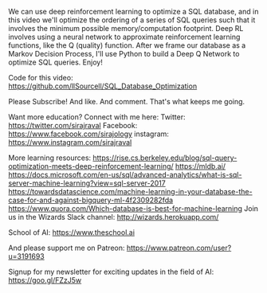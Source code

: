 We can use deep reinforcement learning to optimize a SQL database, and in this video we'll optimize the ordering of a series of SQL queries such that it involves the minimum possible memory/computation footprint. Deep RL involves using a neural network to approximate reinforcement learning functions, like the Q (quality) function. After we frame our database as a Markov Decision Process, I'll use Python to build a Deep Q Network to optimize SQL queries. Enjoy!

Code for this video:
https://github.com/llSourcell/SQL_Database_Optimization

Please Subscribe! And like. And comment. That's what keeps me going. 

Want more education? Connect with me here:
Twitter: https://twitter.com/sirajraval
Facebook: https://www.facebook.com/sirajology
instagram: https://www.instagram.com/sirajraval

More learning resources:
https://rise.cs.berkeley.edu/blog/sql-query-optimization-meets-deep-reinforcement-learning/
https://mldb.ai/
https://docs.microsoft.com/en-us/sql/advanced-analytics/what-is-sql-server-machine-learning?view=sql-server-2017
https://towardsdatascience.com/machine-learning-in-your-database-the-case-for-and-against-bigquery-ml-4f2309282fda
https://www.quora.com/Which-database-is-best-for-machine-learning
Join us in the Wizards Slack channel:
http://wizards.herokuapp.com/

School of AI:
https://www.theschool.ai

And please support me on Patreon:
https://www.patreon.com/user?u=3191693

Signup for my newsletter for exciting updates in the field of AI:
https://goo.gl/FZzJ5w